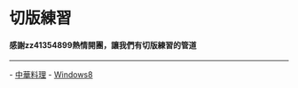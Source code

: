 <h1>切版練習</h1>
<h4>感謝zz41354899熱情開團，讓我們有切版練習的管道</h4>
<hr>
- <a href="https://candace802.github.io/project/kungfu/">中華料理</a>
- <a href="https://candace802.github.io/project/windows8/">Windows8</a>   
